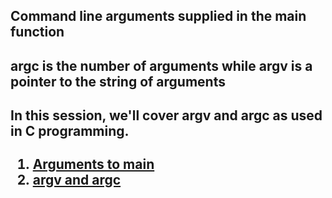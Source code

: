 <h2>Command line arguments supplied in the main function<h2><b/><p>argc is the number of arguments while argv is a pointer to the string of arguments </p> 

#### In this session, we'll cover argv and argc as used in C programming.


1. [Arguments to main](https://publications.gbdirect.co.uk//c_book/chapter10/arguments_to_main.html)
2. [argv and argc](http://crasseux.com/books/ctutorial/argc-and-argv.html)